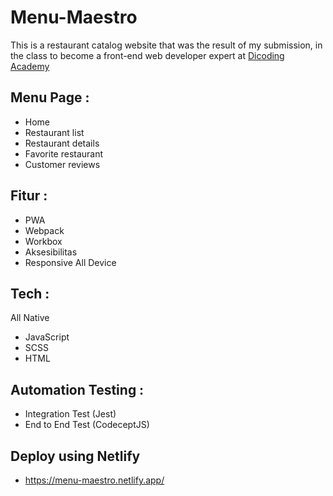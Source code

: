 # Menu-Maestro
This is a restaurant catalog website that was the result of my submission, in the class to become a front-end web developer expert at [Dicoding Academy](https://www.dicoding.com/)

## Menu Page :
- Home
- Restaurant list
- Restaurant details
- Favorite restaurant
- Customer reviews 

## Fitur :
- PWA
- Webpack
- Workbox
- Aksesibilitas
- Responsive All Device

## Tech :
All Native
- JavaScript
- SCSS
- HTML

## Automation Testing :
- Integration Test (Jest)
- End to End Test (CodeceptJS)

## Deploy using Netlify
- https://menu-maestro.netlify.app/
